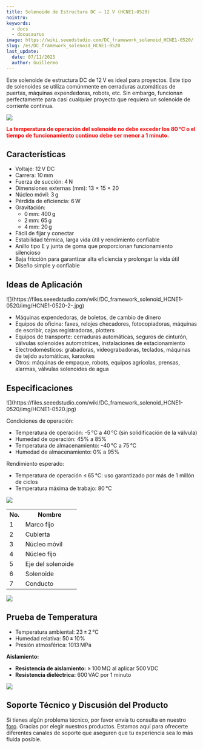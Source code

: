 ```yaml
---
title: Solenoide de Estructura DC – 12 V (HCNE1-0520)
nointro:
keywords:
  - docs
  - docusaurus
image: https://wiki.seeedstudio.com/DC_framework_solenoid_HCNE1-0520/
slug: /es/DC_framework_solenoid_HCNE1-0520
last_update:
  date: 07/11/2025
  author: Guillermo
---
```

Este solenoide de estructura DC de 12 V es ideal para proyectos. Este tipo de solenoides se utiliza comúnmente en cerraduras automáticas de puertas, máquinas expendedoras, robots, etc. Sin embargo, funcionan perfectamente para casi cualquier proyecto que requiera un solenoide de corriente continua.

![](https://files.seeedstudio.com/wiki/DC_framework_solenoid_HCNE1-0520/img/Caution.jpg)

<font color="Red">**La temperatura de operación del solenoide no debe exceder los 80 °C o el tiempo de funcionamiento continuo debe ser menor a 1 minuto.** </font>

## Características

* Voltaje: 12 V DC
* Carrera: 10 mm
* Fuerza de succión: 4 N
* Dimensiones externas (mm): 13 × 15 × 20
* Núcleo móvil: 3 g
* Pérdida de eficiencia: 6 W
* Gravitación:  
  * 0 mm: 400 g  
  * 2 mm: 65 g  
  * 4 mm: 20 g
* Fácil de fijar y conectar
* Estabilidad térmica, larga vida útil y rendimiento confiable
* Anillo tipo E y junta de goma que proporcionan funcionamiento silencioso
* Baja fricción para garantizar alta eficiencia y prolongar la vida útil
* Diseño simple y confiable


## Ideas de Aplicación

<div class="center"><div class="floatnone">![](https://files.seeedstudio.com/wiki/DC_framework_solenoid_HCNE1-0520/img/HCNE1-0520-2-.jpg)</div></div>

* Máquinas expendedoras, de boletos, de cambio de dinero
* Equipos de oficina: faxes, relojes checadores, fotocopiadoras, máquinas de escribir, cajas registradoras, plotters
* Equipos de transporte: cerraduras automáticas, seguros de cinturón, válvulas solenoides automotrices, instalaciones de estacionamiento
* Electrodomésticos: grabadoras, videograbadoras, teclados, máquinas de tejido automáticas, karaokes
* Otros: máquinas de empaque, robots, equipos agrícolas, prensas, alarmas, válvulas solenoides de agua

## Especificaciones

<div class="center"><div class="floatnone">![](https://files.seeedstudio.com/wiki/DC_framework_solenoid_HCNE1-0520/img/HCNE1-0520.jpg)</div></div>

Condiciones de operación:

* Temperatura de operación: -5 °C a 40 °C (sin solidificación de la válvula)
* Humedad de operación: 45% a 85%
* Temperatura de almacenamiento: -40 °C a 75 °C
* Humedad de almacenamiento: 0% a 95%

Rendimiento esperado:

* Temperatura de operación ≤ 65 °C: uso garantizado por más de 1 millón de ciclos
* Temperatura máxima de trabajo: 80 °C


![](https://files.seeedstudio.com/wiki/DC_framework_solenoid_HCNE1-0520/img/HCNE1-0520-3-.jpg)

<table>
  <tbody>
    <tr>
      <th>No.</th>
      <th>Nombre</th>
    </tr>
    <tr style={{ fontSize: '90%' }}>
      <td style={{ width: '150px' }}>1</td>
      <td style={{ width: '150px' }}>Marco fijo</td>
    </tr>
    <tr style={{ fontSize: '90%' }}>
      <td style={{ width: '150px' }}>2</td>
      <td style={{ width: '150px' }}>Cubierta</td>
    </tr>
    <tr style={{ fontSize: '90%' }}>
      <td style={{ width: '150px' }}>3</td>
      <td style={{ width: '150px' }}>Núcleo móvil</td>
    </tr>
    <tr style={{ fontSize: '90%' }}>
      <td style={{ width: '150px' }}>4</td>
      <td style={{ width: '150px' }}>Núcleo fijo</td>
    </tr>
    <tr style={{ fontSize: '90%' }}>
      <td style={{ width: '150px' }}>5</td>
      <td style={{ width: '150px' }}>Eje del solenoide</td>
    </tr>
    <tr style={{ fontSize: '90%' }}>
      <td style={{ width: '150px' }}>6</td>
      <td style={{ width: '150px' }}>Solenoide</td>
    </tr>
    <tr style={{ fontSize: '90%' }}>
      <td style={{ width: '150px' }}>7</td>
      <td style={{ width: '150px' }}>Conducto</td>
    </tr>
  </tbody>
</table>


![](https://files.seeedstudio.com/wiki/DC_framework_solenoid_HCNE1-0520/img/HCNE1-0520-4-.jpg)

## Prueba de Temperatura

* Temperatura ambiental: 23 ± 2 °C  
* Humedad relativa: 50 ± 10%  
* Presión atmosférica: 1013 MPa

**Aislamiento:**

* **Resistencia de aislamiento:** ≥ 100 MΩ al aplicar 500 VDC  
* **Resistencia dieléctrica:** 600 VAC por 1 minuto

![](https://files.seeedstudio.com/wiki/DC_framework_solenoid_HCNE1-0520/img/HCNE1-0520-5-.jpg)

## Soporte Técnico y Discusión del Producto

Si tienes algún problema técnico, por favor envía tu consulta en nuestro [foro](http://forum.seeedstudio.com/). Gracias por elegir nuestros productos. Estamos aquí para ofrecerte diferentes canales de soporte que aseguren que tu experiencia sea lo más fluida posible.


<div class="button_tech_support_container">
<a href="https://forum.seeedstudio.com/" class="button_forum"></a> 
<a href="https://www.seeedstudio.com/contacts" class="button_email"></a>
</div>

<div class="button_tech_support_container">
<a href="https://discord.gg/eWkprNDMU7" class="button_discord"></a> 
<a href="https://github.com/Seeed-Studio/wiki-documents/discussions/69" class="button_discussion"></a>
</div>